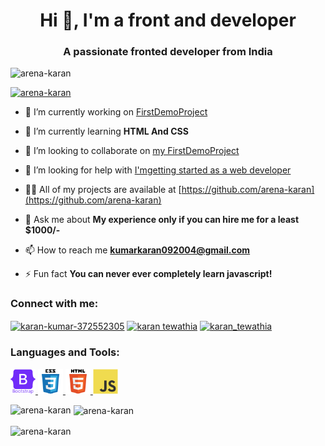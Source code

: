 <h1 align="center">Hi 👋, I'm a front and developer</h1>
<h3 align="center">A passionate fronted developer from India</h3>

<p align="left"> <img src="https://komarev.com/ghpvc/?username=arena-karan&label=Profile%20views&color=0e75b6&style=flat" alt="arena-karan" /> </p>

<p align="left"> <a href="https://github.com/ryo-ma/github-profile-trophy"><img src="https://github-profile-trophy.vercel.app/?username=arena-karan" alt="arena-karan" /></a> </p>

- 🔭 I’m currently working on [FirstDemoProject](https://github.com/arena-karan/FirstDemoProject)

- 🌱 I’m currently learning **HTML And CSS**

- 👯 I’m looking to collaborate on [my FirstDemoProject](https://github.com/arena-karan/FirstDemoProject)

- 🤝 I’m looking for help with [I'mgetting started as a web developer](https://github.com/arena-karan/FirstDemoProject)

- 👨‍💻 All of my projects are available at [https://github.com/arena-karan](https://github.com/arena-karan)

- 💬 Ask me about **My experience only if you can hire me for a least $1000/-**

- 📫 How to reach me **kumarkaran092004@gmail.com**

- ⚡ Fun fact **You can never ever completely learn javascript!**

<h3 align="left">Connect with me:</h3>
<p align="left">
<a href="https://linkedin.com/in/karan-kumar-372552305" target="blank"><img align="center" src="https://raw.githubusercontent.com/rahuldkjain/github-profile-readme-generator/master/src/images/icons/Social/linked-in-alt.svg" alt="karan-kumar-372552305" height="30" width="40" /></a>
<a href="https://fb.com/karan tewathia" target="blank"><img align="center" src="https://raw.githubusercontent.com/rahuldkjain/github-profile-readme-generator/master/src/images/icons/Social/facebook.svg" alt="karan tewathia" height="30" width="40" /></a>
<a href="https://instagram.com/karan_tewathia" target="blank"><img align="center" src="https://raw.githubusercontent.com/rahuldkjain/github-profile-readme-generator/master/src/images/icons/Social/instagram.svg" alt="karan_tewathia" height="30" width="40" /></a>
</p>

<h3 align="left">Languages and Tools:</h3>
<p align="left"> <a href="https://getbootstrap.com" target="_blank" rel="noreferrer"> <img src="https://raw.githubusercontent.com/devicons/devicon/master/icons/bootstrap/bootstrap-plain-wordmark.svg" alt="bootstrap" width="40" height="40"/> </a> <a href="https://www.w3schools.com/css/" target="_blank" rel="noreferrer"> <img src="https://raw.githubusercontent.com/devicons/devicon/master/icons/css3/css3-original-wordmark.svg" alt="css3" width="40" height="40"/> </a> <a href="https://www.w3.org/html/" target="_blank" rel="noreferrer"> <img src="https://raw.githubusercontent.com/devicons/devicon/master/icons/html5/html5-original-wordmark.svg" alt="html5" width="40" height="40"/> </a> <a href="https://developer.mozilla.org/en-US/docs/Web/JavaScript" target="_blank" rel="noreferrer"> <img src="https://raw.githubusercontent.com/devicons/devicon/master/icons/javascript/javascript-original.svg" alt="javascript" width="40" height="40"/> </a> </p>

<p><img align="left" src="https://github-readme-stats.vercel.app/api/top-langs?username=arena-karan&show_icons=true&locale=en&layout=compact" alt="arena-karan" /></p>

<p>&nbsp;<img align="center" src="https://github-readme-stats.vercel.app/api?username=arena-karan&show_icons=true&locale=en" alt="arena-karan" /></p>

<p><img align="center" src="https://github-readme-streak-stats.herokuapp.com/?user=arena-karan&" alt="arena-karan" /></p>
